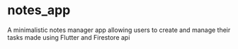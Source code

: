 # notes_app

A minimalistic notes manager app allowing users to create and manage their tasks made using Flutter and Firestore api


